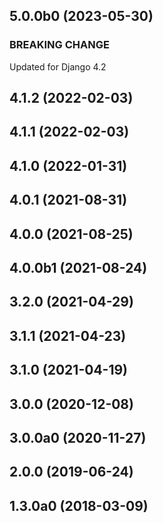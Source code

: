 ## 5.0.0b0 (2023-05-30)

### BREAKING CHANGE

Updated for Django 4.2

## 4.1.2 (2022-02-03)

## 4.1.1 (2022-02-03)

## 4.1.0 (2022-01-31)

## 4.0.1 (2021-08-31)

## 4.0.0 (2021-08-25)

## 4.0.0b1 (2021-08-24)

## 3.2.0 (2021-04-29)

## 3.1.1 (2021-04-23)

## 3.1.0 (2021-04-19)

## 3.0.0 (2020-12-08)

## 3.0.0a0 (2020-11-27)

## 2.0.0 (2019-06-24)

## 1.3.0a0 (2018-03-09)
